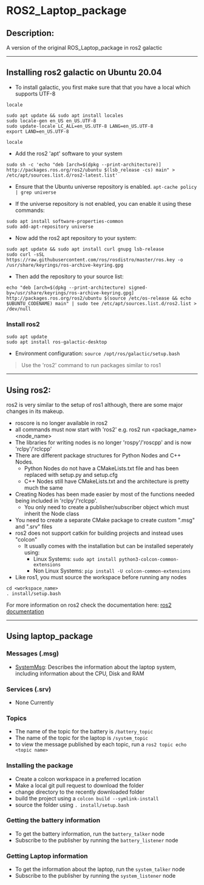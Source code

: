 # ROS2_Laptop_package
## Description:
A version of the original ROS_Laptop_package in ros2 galactic
***
## Installing ros2 galactic on Ubuntu 20.04

* To install galactic, you first make sure that that you have a local which supports UTF-8
```
locale

sudo apt update && sudo apt install locales
sudo locale-gen en_US en_US.UTF-8
sudo update-locale LC_ALL=en_US.UTF-8 LANG=en_US.UTF-8
export LAND=en_US.UTF-8

locale
```

* Add the ros2 'apt' software to your system
```
sudo sh -c 'echo "deb [arch=$(dpkg --print-architecture)] http://packages.ros.org/ros2/ubuntu $(lsb_release -cs) main" > /etc/apt/sources.list.d/ros2-latest.list'
```
* Ensure that the Ubuntu universe repository is enabled.
`apt-cache policy | grep universe`

* If the universe repository is not enabled, you can enable it using these commands:
```
sudo apt install software-properties-common
sudo add-apt-repository universe
```
* Now add the ros2 apt repository to your system:
```
sudo apt update && sudo apt install curl gnupg lsb-release
sudo curl -sSL https://raw.githubusercontent.com/ros/rosdistro/master/ros.key -o /usr/share/keyrings/ros-archive-keyring.gpg
```
* Then add the repository to your source list:
```
echo "deb [arch=$(dpkg --print-architecture) signed-by=/usr/share/keyrings/ros-archive-keyring.gpg] http://packages.ros.org/ros2/ubuntu $(source /etc/os-release && echo $UBUNTU_CODENAME) main" | sudo tee /etc/apt/sources.list.d/ros2.list > /dev/null
```
### Install ros2
```
sudo apt update
sudo apt install ros-galactic-desktop
```
* Environment configuration:
`source /opt/ros/galactic/setup.bash`

> Use the 'ros2' command to run packages similar to ros1
***
## Using ros2:
ros2 is very similar to the setup of ros1 although, there are some major changes in its makeup.
* roscore is no longer available in ros2
* all commands must now start with 'ros2' e.g. ros2 run <package_name> <node_name>
* The libraries for writing nodes is no longer 'rospy'/'roscpp' and is now 'rclpy'/'rclcpp'
* There are different package structures for Python Nodes and C++ Nodes.
  * Python Nodes do not have a CMakeLists.txt file and has been replaced with setup.py and setup.cfg
  * C++ Nodes still have CMakeLists.txt and the architecture is pretty much the same
* Creating Nodes has been made easier by most of the functions needed being included in 'rclpy'/'rclcpp'.
  * You only need to create a publisher/subscriber object which must inherit the Node class
* You need to create a separate CMake package to create custom ".msg" and ".srv" files
* ros2 does not support catkin for building projects and instead uses "colcon"
  * It usually comes with the installation but can be installed seperately using: 
    * Linux Systems: `sudo apt install python3-colcon-common-extensions`
    * Non Linux Systems: `pip install -U colcon-common-extensions`
* Like ros1, you must source the workspace before running any nodes
```
cd <workspace_name>
. install/setup.bash
```
For more information on ros2 check the documentation here: [ros2 documentation](http://docs.ros.org.ros.informatik.uni-freiburg.de/en/galactic/index.html "ros2 galactic")
***
## Using laptop_package
### Messages (.msg)
* [SystemMsg](https://github.com/FHL-08/ROS2_Laptop_Package/blob/main/src/custom_interfaces/msg/SystemMsg.msg): Describes the information about the laptop system, including information about the CPU, Disk and RAM

### Services (.srv)
* None Currently

### Topics
* The name of the topic for the battery is `/battery_topic`
* The name of the topic for the laptop is `/system_topic`
* to view the message published by each topic, run a `ros2 topic echo <topic name>`

### Installing the package
* Create a colcon workspace in a preferred location
* Make a local git pull request to download the folder
* change directory to the recently downloaded folder
* build the project using a `colcon build --symlink-install`
* source the folder using `. install/setup.bash`

### Getting the battery information
* To get the battery information, run the `battery_talker` node
* Subscribe to the publisher by running the `battery_listener` node

### Getting Laptop information
* To get the information about the laptop, run the `system_talker` node
* Subscribe to the publisher by running the `system_listener` node
